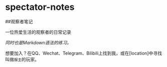 # spectator-notes

##观察者笔记

一位热爱生活的观察者的日常记录

*同时也是Markdown语法的练习。*

想要加入？在QQ、Wechat、Telegram、Bilibili上找到我，或在[location]中寻找叫做`服主`的玩家。
